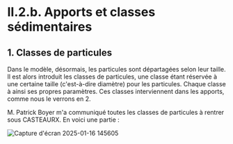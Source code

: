 # II.2.b. Apports et classes sédimentaires

## 1. Classes de particules

Dans le modèle, désormais, les particules sont départagées selon leur taille. 
Il est alors introduit les classes de particules, une classe étant réservée à une certaine taille (c'est-à-dire diamètre) pour les particules. Chaque classe à ainsi ses propres paramètres.
Ces classes interviennent dans les apports, comme nous le verrons en 2.

M. Patrick Boyer m'a communiqué toutes les classes de particules à rentrer sous CASTEAURX. En voici une partie : 

![Capture d'écran 2025-01-16 145605](https://github.com/user-attachments/assets/02d4f179-f087-430a-8cb0-36b223d93711)

